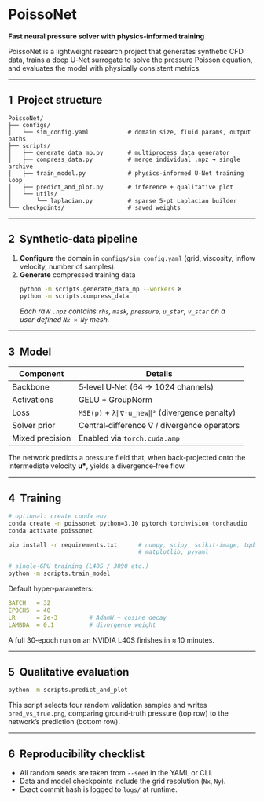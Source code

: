 # PoissoNet

**Fast neural pressure solver with physics‑informed training**

PoissoNet is a lightweight research project that generates synthetic CFD
data, trains a deep U‑Net surrogate to solve the pressure Poisson
equation, and evaluates the model with physically consistent metrics.

---

## 1  Project structure

```
PoissoNet/
├── configs/
│   └── sim_config.yaml           # domain size, fluid params, output paths
├── scripts/
│   ├── generate_data_mp.py       # multiprocess data generator
│   ├── compress_data.py          # merge individual .npz → single archive
│   ├── train_model.py            # physics‑informed U‑Net training loop
│   ├── predict_and_plot.py       # inference + qualitative plot
│   └── utils/
│       └── laplacian.py          # sparse 5‑pt Laplacian builder
└── checkpoints/                  # saved weights
```

---

## 2  Synthetic‑data pipeline

1. **Configure** the domain in `configs/sim_config.yaml`
   (grid, viscosity, inflow velocity, number of samples).
2. **Generate** compressed training data
   ```bash
   python -m scripts.generate_data_mp --workers 8
   python -m scripts.compress_data
   ```
   _Each raw `.npz` contains `rhs`, `mask`, `pressure`, `u_star`, `v_star`
   on a user‑defined `Nx × Ny` mesh._

---

## 3  Model

| Component       | Details                                       |
| --------------- | --------------------------------------------- |
| Backbone        | 5‑level U‑Net (64 → 1024 channels)            |
| Activations     | GELU + GroupNorm                              |
| Loss            | `MSE(p)` + `λ‖∇·u_new‖²` (divergence penalty) |
| Solver prior    | Central‑difference ∇ / divergence operators   |
| Mixed precision | Enabled via `torch.cuda.amp`                  |

The network predicts a pressure field that, when back‑projected onto the
intermediate velocity **u\***, yields a divergence‑free flow.

---

## 4  Training

```bash
# optional: create conda env
conda create -n poissonet python=3.10 pytorch torchvision torchaudio                  -c pytorch -c nvidia
conda activate poissonet

pip install -r requirements.txt      # numpy, scipy, scikit‑image, tqdm,
                                     # matplotlib, pyyaml

# single‑GPU training (L40S / 3090 etc.)
python -m scripts.train_model
```

Default hyper‑parameters:

```yaml
BATCH   = 32
EPOCHS  = 40
LR      = 2e‑3         # AdamW + cosine decay
LAMBDA  = 0.1          # divergence weight
```

A full 30‑epoch run on an NVIDIA L40S finishes in ≈ 10 minutes.

---

## 5  Qualitative evaluation

```bash
python -m scripts.predict_and_plot
```

This script selects four random validation samples and writes
`pred_vs_true.png`, comparing ground‑truth pressure (top row) to the
network’s prediction (bottom row).

---

## 6  Reproducibility checklist

- All random seeds are taken from `--seed` in the YAML or CLI.
- Data and model checkpoints include the grid resolution (`Nx`, `Ny`).
- Exact commit hash is logged to `logs/` at runtime.
